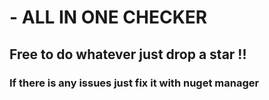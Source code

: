 # - ALL IN ONE CHECKER 
## Free to do whatever just drop a star !!
### If there is any issues just fix it with nuget manager 
